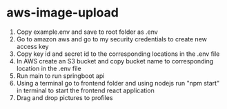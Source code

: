 # aws-image-upload

1. Copy example.env and save to root folder as .env
2. Go to amazon aws and go to my security credentials to create new access key
3. Copy key id and secret id to the corresponding locations in the .env file
4. In AWS create an S3 bucket and copy bucket name to corresponding location in the .env file
5. Run main to run springboot api
6. Using a terminal go to frontend folder and using nodejs run "npm start" in terminal to start the frontend react application
7. Drag and drop pictures to profiles
